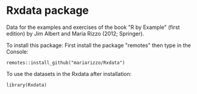# Rxdata package

Data for the examples and exercises of the book "R by Example" (first edition) by Jim Albert and Maria Rizzo (2012; Springer).

To install this package: First install the package "remotes" then type in the Console:

`remotes::install_github("mariarizzo/Rxdata")`

To use the datasets in the Rxdata after installation:

`library(Rxdata)`

